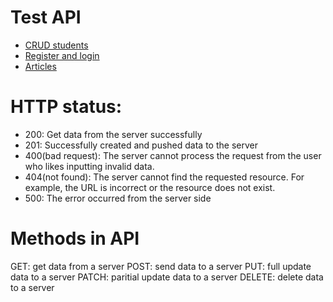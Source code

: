 # Test API
- [CRUD students](https://js-post-api.herokuapp.com/api/students)
- [Register and login](https://reqres.in/)
- [Articles](https://jsonplaceholder.typicode.com/posts)

# HTTP status:
- 200: Get data from the server successfully
- 201: Successfully created and pushed data to the server
- 400(bad request):  The server cannot process the request from the user who likes inputting invalid data.
- 404(not found): The server cannot find the requested resource. For example, the URL is incorrect or the resource does not exist.
- 500: The error occurred from the server side

# Methods in API
GET:  get data from a server
POST: send data to a server
PUT: full update data to a server
PATCH: paritial update data to a server
DELETE: delete data to a server



